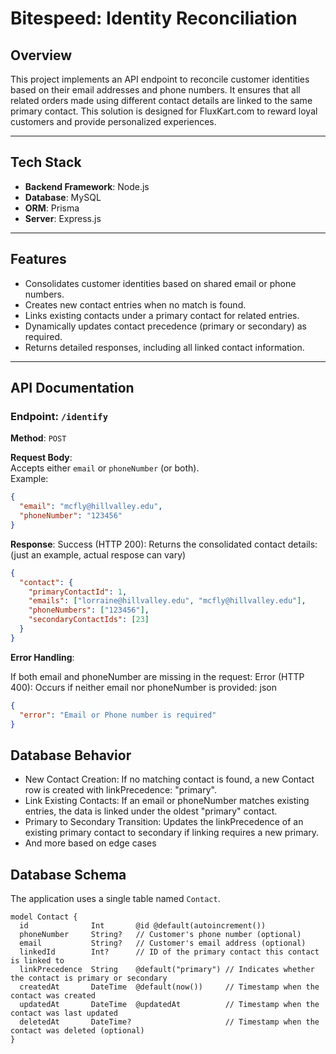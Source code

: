 # Bitespeed: Identity Reconciliation

## Overview

This project implements an API endpoint to reconcile customer identities based on their email addresses and phone numbers. It ensures that all related orders made using different contact details are linked to the same primary contact. This solution is designed for FluxKart.com to reward loyal customers and provide personalized experiences.

---

## Tech Stack

- **Backend Framework**: Node.js
- **Database**: MySQL
- **ORM**: Prisma
- **Server**: Express.js

---

## Features

- Consolidates customer identities based on shared email or phone numbers.
- Creates new contact entries when no match is found.
- Links existing contacts under a primary contact for related entries.
- Dynamically updates contact precedence (primary or secondary) as required.
- Returns detailed responses, including all linked contact information.

---

## API Documentation

### Endpoint: `/identify`

**Method**: `POST`

**Request Body**:  
Accepts either `email` or `phoneNumber` (or both).  
Example:

```json
{
  "email": "mcfly@hillvalley.edu",
  "phoneNumber": "123456"
}
```
**Response**:
Success (HTTP 200): Returns the consolidated contact details:(just an example, actual respose can vary)
```json
{
  "contact": {
    "primaryContactId": 1,
    "emails": ["lorraine@hillvalley.edu", "mcfly@hillvalley.edu"],
    "phoneNumbers": ["123456"],
    "secondaryContactIds": [23]
  }
}
```
**Error Handling**:

If both email and phoneNumber are missing in the request:
Error (HTTP 400): Occurs if neither email nor phoneNumber is provided:
json
```json
{
  "error": "Email or Phone number is required"
}
```
## Database Behavior
- New Contact Creation: If no matching contact is found, a new Contact row is created with linkPrecedence: "primary".
- Link Existing Contacts: If an email or phoneNumber matches existing entries, the data is linked under the oldest "primary" contact.
- Primary to Secondary Transition: Updates the linkPrecedence of an existing primary contact to secondary if linking requires a new primary.
- And more based on edge cases
  
## Database Schema

The application uses a single table named `Contact`.

```prisma
model Contact {
  id              Int       @id @default(autoincrement())
  phoneNumber     String?   // Customer's phone number (optional)
  email           String?   // Customer's email address (optional)
  linkedId        Int?      // ID of the primary contact this contact is linked to
  linkPrecedence  String    @default("primary") // Indicates whether the contact is primary or secondary
  createdAt       DateTime  @default(now())     // Timestamp when the contact was created
  updatedAt       DateTime  @updatedAt          // Timestamp when the contact was last updated
  deletedAt       DateTime?                     // Timestamp when the contact was deleted (optional)
}
```

